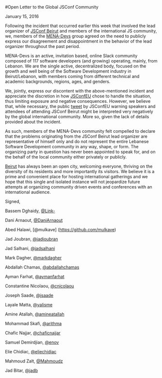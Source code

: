 #Open Letter to the Global JSConf Community

January 15, 2016

Following the incident that occurred earlier this week that involved the lead organizer of [JSConf Beirut](http://www.jsconfbeirut.com) and members of the international JS community, we, members of the [MENA-Devs](http://mena-devs.slack.com) group agreed on the need to publicly express our disagreement and disappointment in the behavior of the lead organizer throughout the past period.

MENA-Devs is an active, invitation based, online Slack community composed of 117 software developers (and growing) operating, mainly, from Lebanon. We are the single active, decentralized body, focused on the growth and well being of the Software Development industry in Beirut/Lebanon, with members coming from different technical and academic backgrounds, regions, ages, and genders.

We, jointly, express our discontent with the above-mentioned incident and appreciate the discretion in how [JSConfEU](http://jsconf.eu) chose to handle the situation, thus limiting exposure and negative consequences. However, we believe that, while necessary, the public [tweet](https://twitter.com/jsconfeu/status/687323816780001280) by JSConfEU warning speakers and attendees of attending JSConf Beirut might be interpreted very negatively by the global international community. More so, given the lack of details provided about the incident.

As such, members of the MENA-Devs community felt compelled to declare that the problems originating from the JSConf Beirut lead organizer are representative of himself only and do not represent the entire Lebanese Software Development community in any way, shape, or form. The organizing party in question has never been appointed to speak for, and on the behalf of the local community either privately or publicly.

[Beirut](https://en.wikipedia.org/wiki/Beirut) has always been an open city, welcoming everyone, thriving on the diversity of its residents and more importantly its visitors. We believe it is a prime and convenient place for hosting international gatherings and we hope that this single and isolated instance will not jeopardize future attempts at organizing community driven events and conferences with an international audience.

Signed,

Bassem Dghaidy, [@Link-](https://github.com/Link-)

Dani Arnaout, [@DaniArnaout](https://github.com/DaniArnaout)

Abed Halawi, [@mulkave] (https://github.com/mulkave)

Jad Joubran, [@jadjoubran](https://github.com/jadjoubran)

Jad Salhani, [@jadsalhani](https://github.com/jsalhani)

Mark Dagher, [@markdagher](https://github.com/markdagher)

Abdallah Chamas, [@abdallahchamas](https://github.com/abdallahchamas)

Ayman Farhat, [@aymanfarhat](https://github.com/aymanfarhat)

Constantine Nicolaou, [@cnicolaou](https://github.com/cnicolaou)

Joseph Saade, [@jsaade](https://github.com/jsaade)

Layale Matta, [@yalisme](https://github.com/yalisme)

Amine Atallah, [@amineatallah](https://github.com/amineatallah)

Mohammad Skafi, [@arithma](https://github.com/arithma)

Chafic Najjar, [@chaficnajjar](https://github.com/chaficnajjar)

Samuel Demirdjian, [@enov](https://github.com/enov)

Elie Chidiac, [@eliechidiac](https://github.com/eliechidiac)

Mahmoud Zalt, [@Mahmoudz](https://github.com/Mahmoudz)

Jad Bitar, [@jadb](https://github.com/jadb)
